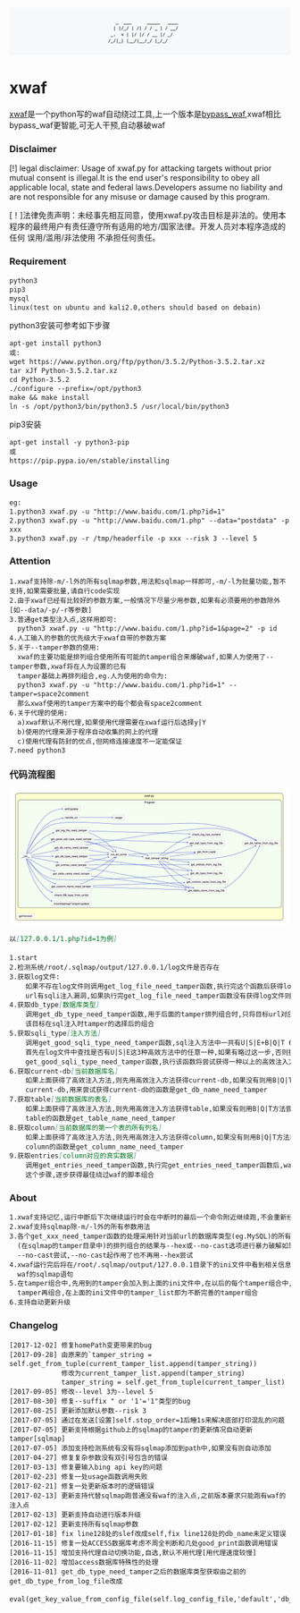 
<img src="https://raw.githubusercontent.com/3xp10it/pic/master/xwafWhite.png">

# xwaf

<a href="https://github.com/3xp10it/bypass_waf/blob/master/xwaf.py">xwaf</a>是一个python写的waf自动绕过工具,上一个版本是<a href="https://github.com/3xp10it/bypass_waf/blob/master/bypass_waf.py">bypass_waf</a>,xwaf相比bypass_waf更智能,可无人干预,自动暴破waf

### Disclaimer


[!] legal disclaimer: Usage of xwaf.py for attacking targets without prior mutual consent is 
illegal.It is the end user's responsibility to obey all applicable local, state and federal laws.Developers
assume no liability and are not responsible for any misuse or damage caused by this program.

[！]法律免责声明：未经事先相互同意，使用xwaf.py攻击目标是非法的。使用本程序的最终用户有责任遵守所有适用的地方/国家法律。开发人员对本程序造成的任何 误用/滥用/非法使用 不承担任何责任。


### Requirement

```
python3
pip3
mysql
linux(test on ubuntu and kali2.0,others should based on debain)
```

python3安装可参考如下步骤

    apt-get install python3
    或:
    wget https://www.python.org/ftp/python/3.5.2/Python-3.5.2.tar.xz
    tar xJf Python-3.5.2.tar.xz
    cd Python-3.5.2
    ./configure --prefix=/opt/python3
    make && make install
    ln -s /opt/python3/bin/python3.5 /usr/local/bin/python3
    
pip3安装

    apt-get install -y python3-pip
    或
    https://pip.pypa.io/en/stable/installing


### Usage

```
eg:
1.python3 xwaf.py -u "http://www.baidu.com/1.php?id=1"
2.python3 xwaf.py -u "http://www.baidu.com/1.php" --data="postdata" -p xxx
3.python3 xwaf.py -r /tmp/headerfile -p xxx --risk 3 --level 5
```

### Attention

```
1.xwaf支持除-m/-l外的所有sqlmap参数,用法和sqlmap一样即可,-m/-l为批量功能,暂不支持,如果需要批量,请自行code实现
2.由于xwaf已经有比较好的参数方案,一般情况下尽量少用参数,如果有必须要用的参数除外[如--data/-p/-r等参数]
3.普通get类型注入点,这样用即可:
  python3 xwaf.py -u "http://www.baidu.com/1.php?id=1&page=2" -p id
4.人工输入的参数的优先级大于xwaf自带的参数方案
5.关于--tamper参数的使用:
  xwaf的主要功能是排列组合使用所有可能的tamper组合来爆破waf,如果人为使用了--tamper参数,xwaf将在人为设置的已有
  tamper基础上再排列组合,eg.人为使用的命令为:
  python3 xwaf.py -u "http://www.baidu.com/1.php?id=1" --tamper=space2comment
  那么xwaf使用的tamper方案中的每个都会有space2comment
6.关于代理的使用:
  a)xwaf默认不用代理,如果使用代理需要在xwaf运行后选择y|Y
  b)使用的代理来源于程序自动收集的网上的代理
  c)使用代理有防封的优点,但网络连接速度不一定能保证
7.need python3

```

### 代码流程图

<img src="https://raw.githubusercontent.com/3xp10it/pic/master/xwaf.png">

```markdown
以[127.0.0.1/1.php?id=1为例]

1.start
2.检测系统/root/.sqlmap/output/127.0.0.1/log文件是否存在
3.获取log文件:
    如果不存在log文件则调用get_log_file_need_tamper函数,执行完这个函数后获得log文件,也即成功检测出目标
    url有sqli注入漏洞,如果执行完get_log_file_need_tamper函数没有获得log文件则认为该url没有sqli漏洞
4.获取db_type[数据库类型]
    调用get_db_type_need_tamper函数,用于后面的tamper排列组合时,只将目标url对应的数据库类型的tamper用于
    该目标在sql注入时tamper的选择后的组合
5.获取sqli_type[注入方法]
    调用get_good_sqli_type_need_tamper函数,sql注入方法中一共有U|S|E+B|Q|T 6种注入方法,后3种查询效率低,
    首先在log文件中查找是否有U|S|E这3种高效方法中的任意一种,如果有略过这一步,否则执行
    get_good_sqli_type_need_tamper函数,执行该函数将尝试获得一种以上的高效注入方法
6.获取current-db[当前数据库名]
    如果上面获得了高效注入方法,则先用高效注入方法获得current-db,如果没有则用B|Q|T方法尝试获得
    current-db,用来尝试获得current-db的函数是get_db_name_need_tamper
7.获取table[当前数据库的表名]
    如果上面获得了高效注入方法,则先用高效注入方法获得table,如果没有则用B|Q|T方法尝试获得table,尝试获得
    table的函数是get_table_name_need_tamper
8.获取column[当前数据库的第一个表的所有列名]
    如果上面获得了高效注入方法,则先用高效注入方法获得column,如果没有则用B|Q|T方法获得column,尝试获得
    column的函数是get_column_name_need_tamper
9.获取entries[column对应的真实数据]
    调用get_entries_need_tamper函数,执行完get_entries_need_tamper函数后,waf成功绕过,从上面的步骤一直到
    这个步骤,逐步获得最佳绕过waf的脚本组合
```

### About

```markdown
1.xwaf支持记忆,运行中断后下次继续运行时会在中断时的最后一个命令附近继续跑,不会重新经历上面的所有函数的处理
2.xwaf支持sqlmap除-m/-l外的所有参数用法
3.各个get_xxx_need_tamper函数的处理采用针对当前url的数据库类型(eg.MySQL)的所有过waf的脚本
  (在sqlmap的tamper目录中)的排列组合的结果与--hex或--no-cast选项进行暴力破解如果--hex起作用了则不再使用
  --no-cast尝试,--no-cast起作用了也不再用--hex尝试
4.xwaf运行完后将在/root/.sqlmap/output/127.0.0.1目录下的ini文件中看到相关信息,bypassed_command是成功暴破
  waf的sqlmap语句
5.在tamper组合中,先用到的tamper会加入到上面的ini文件中,在以后的每个tamper组合中,综合已经得到的有用的
  tamper再组合,在上面的ini文件中的tamper_list即为不断完善的tamper组合
6.支持自动更新升级
```

### Changelog

```
[2017-12-02] 修复homePath变更带来的bug
[2017-09-28] 由原来的`tamper_string = self.get_from_tuple(current_tamper_list.append(tamper_string))
             修改为current_tamper_list.append(tamper_string)
             tamper_string = self.get_from_tuple(current_tamper_list)
[2017-09-05] 修改--level 3为--level 5
[2017-08-30] 修复--suffix " or '1'='1"类型的bug
[2017-08-25] 更新添加默认参数--risk 3
[2017-07-05] 通过在发送[设置]self.stop_order=1后睡1s来解决底部打印混乱的问题
[2017-07-05] 更新支持根据github上的sqlmap的tamper的更新情况自动更新tamper[sqlmap]
[2017-07-05] 添加支持检测系统有没有将sqlmap添加到path中,如果没有则自动添加
[2017-04-27] 修复复杂参数没有双引号包含的错误
[2017-03-13] 修复要输入bing api key的问题
[2017-02-23] 修复一处usage函数调用失败
[2017-02-21] 修复一处更新版本时的逻辑错误
[2017-02-13] 更新支持代替sqlmap跑普通没有waf的注入点,之前版本要求只能跑有waf的注入点
[2017-02-13] 更新支持自动进行版本升级
[2017-02-12] 更新支持所有sqlmap参数
[2017-01-18] fix line128处的slef改成self,fix line128处的db_name未定义错误
[2016-11-15] 修复一处ACCESS数据库考虑不周全判断和几处good_print函数调用错误
[2016-11-15] 增加支持代理自动切换功能,自选,默认不用代理[用代理速度较慢]
[2016-11-02] 增加access数据库特殊性的处理
[2016-11-01] get_db_type_need_tamper之后的数据库类型获取由之前的get_db_type_from_log_file改成
             eval(get_key_value_from_config_file(self.log_config_file,'default','db_type'))
```
